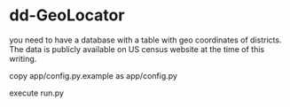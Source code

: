 # dd-GeoLocator

you need to have a database with a table with geo coordinates of districts. The data is publicly available on US census website at the time of this writing.

copy app/config.py.example as app/config.py

execute run.py
